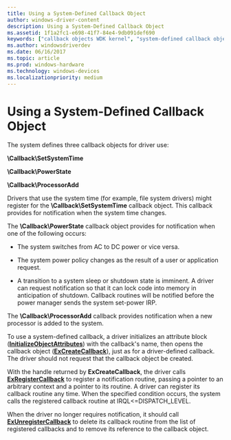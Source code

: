 ```yaml
---
title: Using a System-Defined Callback Object
author: windows-driver-content
description: Using a System-Defined Callback Object
ms.assetid: 1f1a2fc1-e698-41f7-84e4-9db091def690
keywords: ["callback objects WDK kernel", "system-defined callback objects WDK kernel"]
ms.author: windowsdriverdev
ms.date: 06/16/2017
ms.topic: article
ms.prod: windows-hardware
ms.technology: windows-devices
ms.localizationpriority: medium
---
```


# Using a System-Defined Callback Object





The system defines three callback objects for driver use:

**\\Callback\\SetSystemTime**

**\\Callback\\PowerState**

**\\Callback\\ProcessorAdd**

Drivers that use the system time (for example, file system drivers) might register for the **\\Callback\\SetSystemTime** callback object. This callback provides for notification when the system time changes.

The **\\Callback\\PowerState** callback object provides for notification when one of the following occurs:

-   The system switches from AC to DC power or vice versa.

-   The system power policy changes as the result of a user or application request.

-   A transition to a system sleep or shutdown state is imminent. A driver can request notification so that it can lock code into memory in anticipation of shutdown. Callback routines will be notified before the power manager sends the system set-power IRP.

The **\\Callback\\ProcessorAdd** callback provides notification when a new processor is added to the system.

To use a system-defined callback, a driver initializes an attribute block ([**InitializeObjectAttributes**](https://msdn.microsoft.com/library/windows/hardware/ff547804)) with the callback's name, then opens the callback object ([**ExCreateCallback**](https://msdn.microsoft.com/library/windows/hardware/ff544560)), just as for a driver-defined callback. The driver should not request that the callback object be created.

With the handle returned by **ExCreateCallback**, the driver calls [**ExRegisterCallback**](https://msdn.microsoft.com/library/windows/hardware/ff545534) to register a notification routine, passing a pointer to an arbitrary context and a pointer to its routine. A driver can register its callback routine any time. When the specified condition occurs, the system calls the registered callback routine at IRQL&lt;=DISPATCH\_LEVEL.

When the driver no longer requires notification, it should call [**ExUnregisterCallback**](https://msdn.microsoft.com/library/windows/hardware/ff545649) to delete its callback routine from the list of registered callbacks and to remove its reference to the callback object.

 

 




